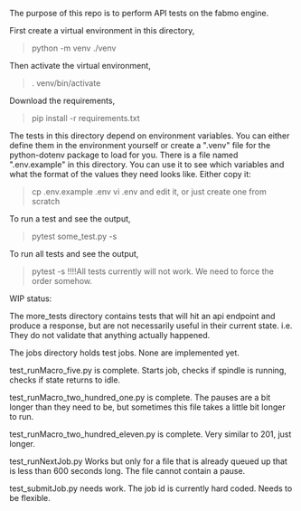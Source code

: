 The purpose of this repo is to perform API tests on the fabmo engine.

First create a virtual environment in this directory,
 > python -m venv ./venv

Then activate the virtual environment,
 > . venv/bin/activate

Download the requirements,
 > pip install -r requirements.txt

The tests in this directory depend on environment variables.
You can either define them in the environment yourself or 
create a ".venv" file for the python-dotenv package to load 
for you. There is a file named ".env.example" in this directory.
You can use it to see which variables and what the format of the
values they need looks like. Either copy it:
 > cp .env.example .env
 > vi .env
and edit it, or just create one from scratch

To run a test and see the output,
 > pytest some_test.py -s

To run all tests and see the output,
 > pytest -s
!!!!All tests currently will not work. We need to force the order somehow.

WIP status:

The more_tests directory contains tests that will hit an api endpoint
and produce a response, but are not necessarily useful in their
current state. i.e. They do not validate that anything actually happened.

The jobs directory holds test jobs. None are implemented yet.

test_runMacro_five.py is complete. Starts job, checks if spindle is running,
checks if state returns to idle.

test_runMacro_two_hundred_one.py is complete. The pauses are a bit longer
than they need to be, but sometimes this file takes a little bit longer to run.

test_runMacro_two_hundred_eleven.py is complete. Very similar to 201, just longer.

test_runNextJob.py Works but only for a file that is already queued up
that is less than 600 seconds long. The file cannot contain a pause.

test_submitJob.py needs work. The job id is currently hard coded. Needs to be flexible.
